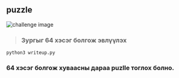 ## puzzle 

![challenge image](https://github.com/ccs-club/CCS-30Day-CTF-2021/blob/badangel/30-Day/Day-23/tasks/challenge.png)

>### Зургыг 64 хэсэг болгож эвлүүлэх
``` python3 writeup.py ```

### 64 хэсэг болгож хуваасны дараа puzlle тоглох болно.